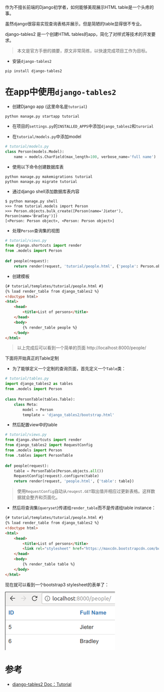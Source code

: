 作为不擅长前端的Django初学者，如何能够美观展示HTML table是一个头疼的事。

虽然django很容易实现查询表格并展示，但是简陋的table显得很不专业。

django-tables2 是一个创建HTML tables的app，简化了对样式等技术的开发要求。

> 本文是官方手册的摘要，原文非常简练，以快速完成项目工作为目标。

* 安装`django-tables2`

```
pip install django-tables2
```

# 在app中使用`django-tables2`

* 创建Django app (这里命名是`tutorial`)

```
python manage.py startapp tutorial
```

* 在项目的`settings.py`的`INSTALLED_APPS`中添加`django_tables2`和`turorial`

* 在`tutorial/models.py`中添加model

```python
# tutorial/models.py
class Person(models.Model):
    name = models.CharField(max_length=100, verbose_name='full name')
```

* 使用以下命令创建数据库表

```
python manage.py makemigrations tutorial
python manage.py migrate tutorial
```

* 通过django shell添加数据库表内容

```
$ python manage.py shell
>>> from tutorial.models import Person
>>> Person.objects.bulk_create([Person(name='Jieter'), Person(name='Bradley')])
[<Person: Person object>, <Person: Person object>]
```

* 处理`Person`查询集的视图

```python
# tutorial/views.py
from django.shortcuts import render
from .models import Person

def people(request):
    return render(request, 'tutorial/people.html', {'people': Person.objects.all()})
```

* 创建模板

```html
{# tutorial/templates/tutorial/people.html #}
{% load render_table from django_tables2 %}
<!doctype html>
<html>
    <head>
        <title>List of persons</title>
    </head>
    <body>
        {% render_table people %}
    </body>
</html>
```

> 以上完成后可以看到一个简单的页面 http://localhost:8000/people/

下面将开始真正的Table定制

* 为了能够定义一个定制的查询页面，首先定义一个`Table`类：

```python
# tutorial/tables.py
import django_tables2 as tables
from .models import Person

class PersonTable(tables.Table):
    class Meta:
        model = Person
        template = 'django_tables2/bootstrap.html'
```

* 然后配置view中的table

```python
# tutorial/views.py
from django.shortcuts import render
from django_tables2 import RequestConfig
from .models import Person
from .tables import PersonTable

def people(request):
    table = PersonTable(Person.objects.all())
    RequestConfig(request).configure(table)
    return render(request, 'people.html', {'table': table})
```

> 使用`RequestConfig`自动从`reuqest.GET`取出值并相应过更新表格。这样数据就会整齐和页面化。

* 然后将查询集(`queryset`)传递给`render_table`而不是传递给table instance：

```html
{# tutorial/templates/tutorial/people.html #}
{% load render_table from django_tables2 %}
<!doctype html>
<html>
    <head>
        <title>List of persons</title>
        <link rel="stylesheet" href="https://maxcdn.bootstrapcdn.com/bootstrap/3.3.7/css/bootstrap.min.css" />
    </head>
    <body>
        {% render_table table %}
    </body>
</html>
```

现在就可以看到一个bootstrap3 stylesheet的表单了：

![django-tables2表单样例](../../../../img/develop/python/django/startup/django-tables2-tutorial-bootstrap.png)

# 参考

* [django-tables2 Doc：Tutorial](http://django-tables2.readthedocs.io/en/latest/pages/tutorial.html)